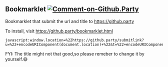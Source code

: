 Bookmarklet [![Comment-on-Github.Party](https://img.shields.io/badge/Comment%20on-Github.Party-yellow.svg)](https://github.party/item?id=6)
-
Bookmarklet that submit the url and title to https://github.party

To install, visit https://github.party/bookmarklet.html


```
javascript:window.location=%22https://github.party/submitlink?u=%22+encodeURIComponent(document.location)+%22&t=%22+encodeURIComponent(document.title)
```

FYI: The title might  not that good,so please remeber to change it by yourself.:smile:
